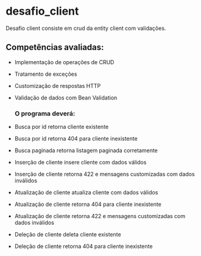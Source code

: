 # desafio_client
Desafio client consiste em crud da entity client com validações.
## Competências avaliadas:
- Implementação de operações de CRUD
- Tratamento de exceções
- Customização de respostas HTTP
- Validação de dados com Bean Validation
  ### O programa deverá:
- Busca por id retorna cliente existente
- Busca por id retorna 404 para cliente inexistente

- Busca paginada retorna listagem paginada corretamente

- Inserção de cliente insere cliente com dados válidos

- Inserção de cliente retorna 422 e mensagens customizadas com dados inválidos

- Atualização de cliente atualiza cliente com dados válidos

- Atualização de cliente retorna 404 para cliente inexistente

- Atualização de cliente retorna 422 e mensagens customizadas com dados inválidos

- Deleção de cliente deleta cliente existente

- Deleção de cliente retorna 404 para cliente inexistente
